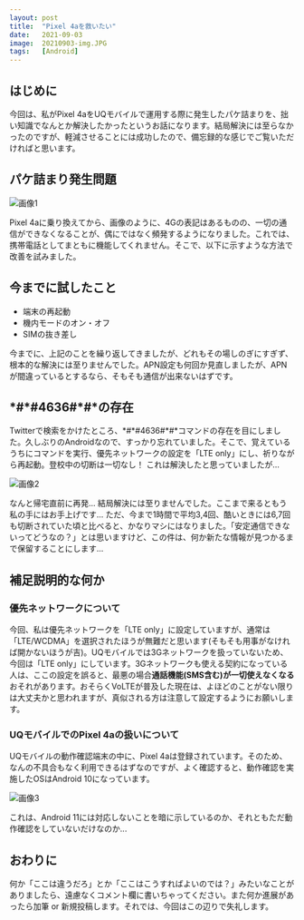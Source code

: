 ```yaml
---
layout: post
title:  "Pixel 4aを救いたい"
date:   2021-09-03
image:  20210903-img.JPG
tags:   [Android]
---
```

## はじめに
今回は、私がPixel 4aをUQモバイルで運用する際に発生したパケ詰まりを、拙い知識でなんとか解決したかったというお話になります。結局解決には至らなかったのですが、軽減させることには成功したので、備忘録的な感じでご覧いただければと思います。

## パケ詰まり発生問題
![画像1](https://nakamoto800.github.io/img/20210903-img1.png)

Pixel 4aに乗り換えてから、画像のように、4Gの表記はあるものの、一切の通信ができなくなることが、偶にではなく頻発するようになりました。これでは、携帯電話としてまともに機能してくれません。そこで、以下に示すような方法で改善を試みました。

## 今までに試したこと
- 端末の再起動
- 機内モードのオン・オフ
- SIMの抜き差し

今までに、上記のことを繰り返してきましたが、どれもその場しのぎにすぎず、根本的な解決には至りませんでした。APN設定も何回か見直しましたが、APNが間違っているとするなら、そもそも通信が出来ないはずです。

<h2 id="*#*#4636#*#*の存在">*#*#4636#*#*の存在</h2>
<p>Twitterで検索をかけたところ、*#*#4636#*#*コマンドの存在を目にしました。久しぶりのAndroidなので、すっかり忘れていました。そこで、覚えているうちにコマンドを実行、優先ネットワークの設定を「LTE only」にし、祈りながら再起動。登校中の切断は一切なし！ これは解決したと思っていましたが...</p>

![画像2](https://nakamoto800.github.io/img/20210903-img2.png)

なんと帰宅直前に再発... 結局解決には至りませんでした。ここまで来るともう私の手にはお手上げです... ただ、今まで1時間で平均3,4回、酷いときには6,7回も切断されていた頃と比べると、かなりマシにはなりました。「安定通信できないってどうなの？」とは思いますけど、この件は、何か新たな情報が見つかるまで保留することにします...

## 補足説明的な何か

### 優先ネットワークについて
今回、私は優先ネットワークを「LTE only」に設定していますが、通常は「LTE/WCDMA」を選択されたほうが無難だと思います(そもそも用事がなければ開かないほうが吉)。UQモバイルでは3Gネットワークを扱っていないため、今回は「LTE only」にしています。3Gネットワークも使える契約になっている人は、ここの設定を誤ると、最悪の場合**通話機能(SMS含む)が一切使えなくなる**おそれがあります。おそらくVoLTEが普及した現在は、よほどのことがない限りは大丈夫かと思われますが、真似される方は注意して設定するようにお願いします。

### UQモバイルでのPixel 4aの扱いについて
UQモバイルの動作確認端末の中に、Pixel 4aは登録されています。そのため、なんの不具合もなく利用できるはずなのですが、よく確認すると、動作確認を実施したOSはAndroid 10になっています。

![画像3](https://nakamoto800.github.io/img/20210903-img3.png)

これは、Android 11には対応しないことを暗に示しているのか、それともただ動作確認をしていないだけなのか...

## おわりに
何か「ここは違うだろ」とか「ここはこうすればよいのでは？」みたいなことがありましたら、遠慮なくコメント欄に書いちゃってください。また何か進展があったら加筆 or 新規投稿します。それでは、今回はこの辺りで失礼します。